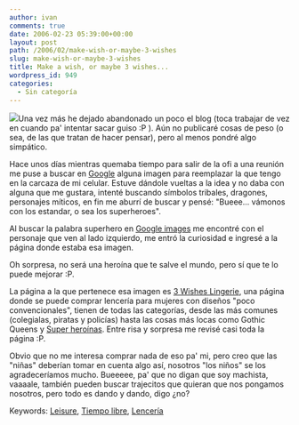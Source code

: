 ```yaml
---
author: ivan
comments: true
date: 2006-02-23 05:39:00+00:00
layout: post
path: /2006/02/make-wish-or-maybe-3-wishes
slug: make-wish-or-maybe-3-wishes
title: Make a wish, or maybe 3 wishes...
wordpress_id: 949
categories:
  - Sin categoría
---
```


[![](https://www.3wishes.com/images/capedcrusader.jpg)](http://www.3wishes.com/images/capedcrusader.jpg)Una vez más he dejado abandonado un poco el blog (toca trabajar de vez en cuando pa' intentar sacar guiso :P ). Aún no publicaré cosas de peso (o sea, de las que tratan de hacer pensar), pero al menos pondré algo simpático.

Hace unos días mientras quemaba tiempo para salir de la ofi a una reunión me puse a buscar en [Google](https://www.google.com) alguna imagen para reemplazar la que tengo en la carcaza de mi celular. Estuve dándole vueltas a la idea y no daba con alguna que me gustara, intenté buscando símbolos tribales, dragones, personajes míticos, en fin me aburrí de buscar y pensé: "Bueee... vámonos con los estandar, o sea los superheroes".

Al buscar la palabra superhero en [Google images](https://images.google.com/images) me encontré con el personaje que ven al lado izquierdo, me entró la curiosidad e ingresé a la página donde estaba esa imagen.

Oh sorpresa, no será una heroína que te salve el mundo, pero sí que te lo puede mejorar :P.

La página a la que pertenece esa imagen es [3 Wishes Lingerie](https://www.3wishes.com/), una página donde se puede comprar lencería para mujeres con diseños "poco convencionales", tienen de todas las categorías, desde las más comunes (colegialas, piratas y policías) hasta las cosas más locas como Gothic Queens y [Super heroínas](http://www.3wishes.com/heroes.asp). Entre risa y sorpresa me revisé casi toda la página :P.

Obvio que no me interesa comprar nada de eso pa' mi, pero creo que las "niñas" deberían tomar en cuenta algo así, nosotros "los niños" se los agradeceríamos mucho. Bueeeee, pa' que no digan que soy machista, vaaaale, también pueden buscar trajecitos que quieran que nos pongamos nosotros, pero todo es dando y dando, digo ¿no?

Keywords: [Leisure](https://technorati.com/tags/leisure), [Tiempo libre](http://technorati.com/tags/Tiempo+Libre), [Lencería](http://technorati.com/tags/Lencer%C3%83%C2%ADa)
